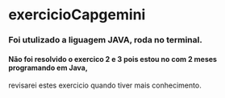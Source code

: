 # exercicioCapgemini
### Foi utulizado a liguagem JAVA, roda no terminal.
#### Não foi resolvido o exercico 2 e 3 pois estou no com 2 meses programando em Java,
revisarei estes exercicio quando tiver mais conhecimento.
